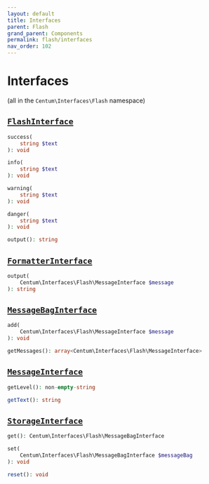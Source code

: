 ```yaml
---
layout: default
title: Interfaces
parent: Flash
grand_parent: Components
permalink: flash/interfaces
nav_order: 102
---
```




# Interfaces

(all in the `Centum\Interfaces\Flash` namespace)



## [`FlashInterface`](https://github.com/SidRoberts/centum/blob/main/src/Interfaces/Flash/FlashInterface.php)

```php
success(
    string $text
): void
```

```php
info(
    string $text
): void
```

```php
warning(
    string $text
): void
```

```php
danger(
    string $text
): void
```

```php
output(): string
```



## [`FormatterInterface`](https://github.com/SidRoberts/centum/blob/main/src/Interfaces/Flash/FormatterInterface.php)

```php
output(
    Centum\Interfaces\Flash\MessageInterface $message
): string
```



## [`MessageBagInterface`](https://github.com/SidRoberts/centum/blob/main/src/Interfaces/Flash/MessageBagInterface.php)

```php
add(
    Centum\Interfaces\Flash\MessageInterface $message
): void
```

```php
getMessages(): array<Centum\Interfaces\Flash\MessageInterface>
```



## [`MessageInterface`](https://github.com/SidRoberts/centum/blob/main/src/Interfaces/Flash/MessageInterface.php)

```php
getLevel(): non-empty-string
```

```php
getText(): string
```



## [`StorageInterface`](https://github.com/SidRoberts/centum/blob/main/src/Interfaces/Flash/StorageInterface.php)

```php
get(): Centum\Interfaces\Flash\MessageBagInterface
```

```php
set(
    Centum\Interfaces\Flash\MessageBagInterface $messageBag
): void
```

```php
reset(): void
```
